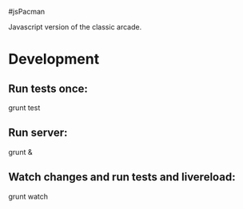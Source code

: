 #jsPacman

Javascript version of the classic arcade.

Development
===========

Run tests once:
--------------
grunt test

Run server:
-----------
grunt &

Watch changes and run tests and livereload:
------------------------------------------
grunt watch
